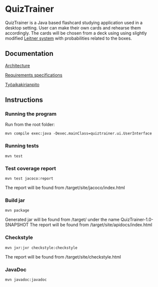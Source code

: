 # QuizTrainer

QuizTrainer is a Java based flashcard studying application used in a desktop setting. User can make their own cards and rehearse them accordingly. The cards will be chosen from a deck using using slightly modified [Leitner system](https://en.wikipedia.org/wiki/Leitner_system) with probabilities related to the boxes.

## Documentation
[Architecture](https://github.com/tommise/ot-harjoitustyo/blob/master/documentation/architecture.md)

[Requirements specifications](https://github.com/tommise/ot-harjoitustyo/blob/master/documentation/requirements_specifications.md)

[Työaikakirjanpito](https://github.com/tommise/ot-harjoitustyo/blob/master/documentation/tuntikirjanpito.md)

## Instructions

### Running the program
Run from the root folder:
```
mvn compile exec:java -Dexec.mainClass=quiztrainer.ui.UserInterface
```
### Running tests
```
mvn test
```
### Test coverage report
```
mvn test jacoco:report
```
The report will be found from /target/site/jacoco/index.html
### Build jar
```
mvn package
```
Generated jar will be found from /target/ under the name QuizTrainer-1.0-SNAPSHOT
The report will be found from /target/site/apidocs/index.html
### Checkstyle
```
mvn jxr:jxr checkstyle:checkstyle
```
The report will be found from /target/site/checkstyle.html
### JavaDoc
```
mvn javadoc:javadoc
```

